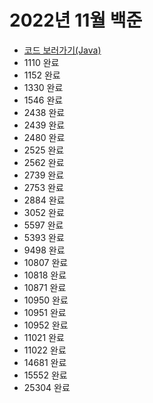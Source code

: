 # 2022년 11월 백준

- [코드 보러가기(Java)](https://github.com/6suk/TIL/tree/master/baekjoon/src/backjoon_202211)
- 1110 완료
- 1152 완료
- 1330 완료
- 1546 완료
- 2438 완료
- 2439 완료
- 2480 완료
- 2525 완료
- 2562 완료
- 2739 완료
- 2753 완료
- 2884 완료
- 3052 완료
- 5597 완료
- 5393 완료
- 9498 완료
- 10807 완료
- 10818 완료
- 10871 완료
- 10950 완료
- 10951 완료
- 10952 완료
- 11021 완료
- 11022 완료
- 14681 완료
- 15552 완료
- 25304 완료
